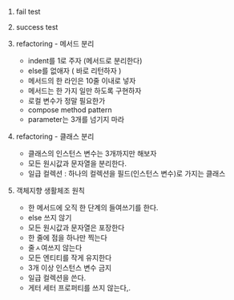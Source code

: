 1. fail test
2. success test
3. refactoring - 메서드 분리
    - indent를 1로 주자 (메서드로 분리한다)
    - else를 없애자 ( 바로 리턴하자 )
    - 메서드의 한 라인은 10줄 이내로 넣자
    - 메서드는 한 가지 일만 하도록 구현하자
    - 로컬 변수가 정말 필요한가
    - compose method pattern
    - parameter는 3개를 넘기지 마라

4. refactoring - 클래스 분리
    - 클래스의 인스턴스 변수는 3개까지만 해보자
    - 모든 원시값과 문자열을 분리한다.
    - 일급 컬렉션 : 하나의 컬렉션을 필드(인스턴스 변수)로 가지는 클래스


5. 객체지향 생활체조 원칙
    - 한 메서드에 오직 한 단계의 들여쓰기를 한다.
    - else 쓰지 않기
    - 모든 원시값과 문자열은 포장한다
    - 한 줄에 점을 하나만 찍는다
    - 줄ㅅ여쓰지 않는다
    - 모든 엔티티를 작게 유지한다
    - 3개 이상 인스턴스 변수 금지
    - 일급 컬렉션을 쓴다.
    - 게터 세터 프로퍼티를 쓰지 않는다,.
    
